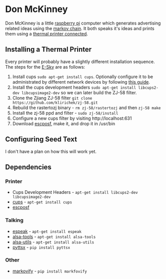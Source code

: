 # Don McKinney

Don McKinney is a little [raspberry pi](https://www.raspberrypi.org/) computer which generates advertising related ideas using the [markov chain](https://en.wikipedia.org/wiki/Markov_chain). It both speaks it's ideas and prints them using a [thermal printer connected](https://www.amazon.com/Esky-High-speed-Receipt-Compatible-Commands/dp/B011KF6GW4/ref=sr_1_1?rps=1&ie=UTF8&qid=1466548398&sr=8-1&keywords=receipt+printer&refinements=p_85%3A2470955011#feature-bullets-btf).


## Installing a Thermal Printer
Every printer will probably have a slightly different installation sequence. The steps for the [E-Sky](https://www.amazon.com/Esky-High-speed-Receipt-Compatible-Commands/dp/B011KF6GW4/ref=sr_1_1?rps=1&ie=UTF8&qid=1466548398&sr=8-1&keywords=receipt+printer&refinements=p_85%3A2470955011#feature-bullets-btf) are as follows:

1. Install cups `sudo apt-get install cups`.  Optionally configure it to be administrated by different network devices by following [this guide](http://www.howtogeek.com/169679/how-to-add-a-printer-to-your-raspberry-pi-or-other-linux-computer/).
1. Install the cups development headers `sudo apt-get install libcups2-dev libcupsimage2-dev` so we can later build the ZJ-58 filter.
1. Clone the Zjiang ZJ-58 filter `git clone https://github.com/klirichek/zj-58.git`
1. Rebuild the rastertozj binary - `rm zj-58/rastertozj` and then `zj-58 make`
1. Install the zj-58 ppd and filter - `sudo zj-58/install`
1. Configure a new cups filter by visiting http://localhost:631
1. Download [escposf](http://www.tux.org/~bball/escposf/), make it, and drop it in /usr/bin



## Configuring Seed Text
I don't have a plan on how this will work yet.



## Dependencies
### Printer
* Cups Development Headers - `apt-get install libcups2-dev libcupsimage2-dev`
* [cups](https://wiki.archlinux.org/index.php/CUPS) - `apt-get install cups`
* [escposf](http://www.tux.org/~bball/escposf/)

### Talking
* [espeak](http://espeak.sourceforge.net/) - `apt-get install espeak`
* [alsa-tools](http://www.alsa-project.org/main/index.php/Main_Page) - `apt-get install alsa-tools`
* [alsa-utils](http://www.alsa-project.org/main/index.php/Main_Page) - `apt-get install alsa-utils`
* [pyttsx](https://github.com/parente/pyttsx) - `pip install pyttsx`

### Other
* [markovify](https://github.com/jsvine/markovify) - `pip install markfovify`
